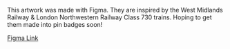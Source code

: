 This artwork was made with Figma. They are inspired by the West Midlands Railway & London Northwestern Railway Class 730 trains. Hoping to get them made into pin badges soon!

[Figma Link](https://www.figma.com/design/aRxeXZ96BRkqfbyNlJach4/Class-730-illustrations?node-id=0-1&t=4zW00zX9bEm2cKa7-1)